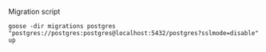 Migration script
```
goose -dir migrations postgres "postgres://postgres:postgres@localhost:5432/postgres?sslmode=disable" up
```
